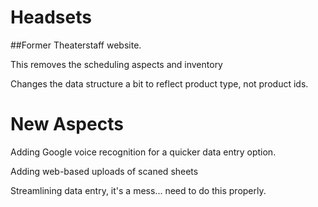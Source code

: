 # Headsets
##Former Theaterstaff website.

This removes the scheduling aspects and inventory

Changes the data structure a bit to reflect product type, not product ids.

# New Aspects
Adding Google voice recognition for a quicker data entry option.

Adding web-based uploads of scaned sheets

Streamlining data entry, it's a mess... need to do this properly.
